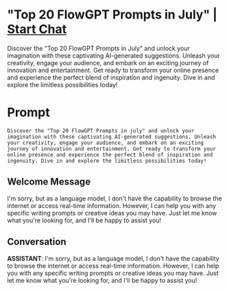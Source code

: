 

#  "Top 20 FlowGPT Prompts in July" | [Start Chat](https://gptcall.net/chat.html?data=%7B%22contact%22%3A%7B%22id%22%3A%22QvZIIzT4ykV5lqMtIUi3P%22%2C%22flow%22%3Atrue%7D%7D)
Discover the "Top 20 FlowGPT Prompts in July" and unlock your imagination with these captivating AI-generated suggestions. Unleash your creativity, engage your audience, and embark on an exciting journey of innovation and entertainment. Get ready to transform your online presence and experience the perfect blend of inspiration and ingenuity. Dive in and explore the limitless possibilities today!

# Prompt

```
Discover the "Top 20 FlowGPT Prompts in july" and unlock your imagination with these captivating AI-generated suggestions. Unleash your creativity, engage your audience, and embark on an exciting journey of innovation and entertainment. Get ready to transform your online presence and experience the perfect blend of inspiration and ingenuity. Dive in and explore the limitless possibilities today!
```

## Welcome Message
I'm sorry, but as a language model, I don't have the capability to browse the internet or access real-time information. However, I can help you with any specific writing prompts or creative ideas you may have. Just let me know what you're looking for, and I'll be happy to assist you!

## Conversation

**ASSISTANT**: I'm sorry, but as a language model, I don't have the capability to browse the internet or access real-time information. However, I can help you with any specific writing prompts or creative ideas you may have. Just let me know what you're looking for, and I'll be happy to assist you!

